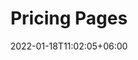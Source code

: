 ---
title: "Pricing Pages"
date: 2022-01-18T11:02:05+06:00
description: "Integrate Stripe subscriptions without coding"
type : "features"
---